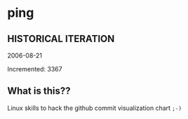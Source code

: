 # ping

## HISTORICAL ITERATION
2006-08-21

Incremented: 3367

## What is this?? 
Linux skills to hack the github commit visualization chart `;-)`
